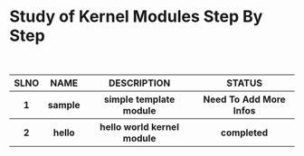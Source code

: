 <h1>Study of Kernel Modules Step By Step</h1><br/>
<!--<tr> <th> SLNO </th><th> NAME </th> <th> DESCRIPTION </th> <th> STATUS </th></tr>-->
<table>
	<tr> <th> SLNO </th><th> NAME </th> <th> DESCRIPTION </th> <th> STATUS </th></tr>
	<tr> <th> 1 </th><th> sample </th> <th> simple template module </th> <th> Need To Add More Infos </th></tr>
	<tr> <th> 2 </th><th> hello </th> <th> hello world kernel module </th> <th> completed  </th></tr>
	
</table>
